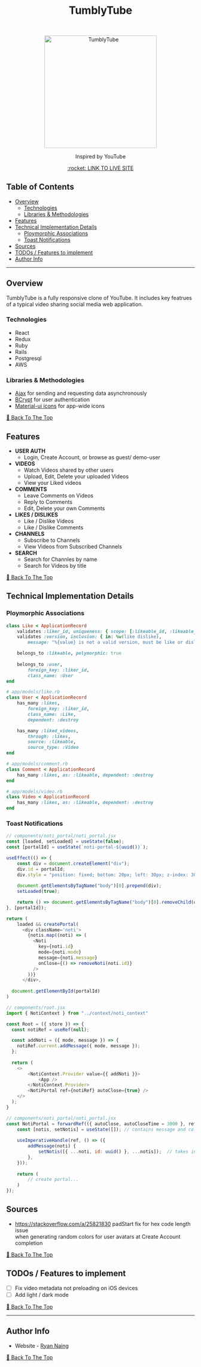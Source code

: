 <!-- markdownlint-disable-file MD033 -->

<h1 align="center"> TumblyTube </h1> <br>
<p align="center">
    <a href="https://tumblytube.herokuapp.com/">
        <img alt="TumblyTube" title="TumblyTube" src="app/assets/images/logo.svg" width="300">
    </a>
</p>

<p align="center" > Inspired by YouTube </p>
<p align="center" > <a href="https://tumblytube.herokuapp.com/"> :rocket: LINK TO LIVE SITE </a></p>

## Table of Contents

- [Overview](#overview)
  - [Technologies](#technologies)
  - [Libraries & Methodologies](#libraries--methodologies)
- [Features](#features)
- [Technical Implementation Details](#technical-implementation-details)
  - [Ploymorphic Associations](#ploymorphic-associations)
  - [Toast Notifications](#toast-notifications)
- [Sources](#sources)
- [TODOs / Features to implement](#todos--features-to-implement)
- [Author Info](#author-info)

---

## Overview

TumblyTube is a fully responsive clone of YouTube.
It includes key featrues of a typical video sharing social media web application.

### Technologies

- React
- Redux
- Ruby
- Rails
- Postgresql
- AWS

### Libraries & Methodologies

- [Ajax](https://api.jquery.com/jQuery.ajax/) for sending and requesting data asynchronously
- [BCrypt](https://github.com/bcrypt-ruby/bcrypt-ruby) for user authentication
- [Material-ui icons](https://github.com/mui-org/material-ui/blob/master/docs/src/pages/components/material-icons/material-icons.md) for app-wide icons

[:arrow_up_small: Back To The Top](#table-of-contents)

## Features

- **USER AUTH**
  - Login, Create Account, or browse as guest/ demo-user
- **VIDEOS**
  - Watch Videos shared by other users
  - Upload, Edit, Delete your uploaded Videos
  - View your Liked videos
- **COMMENTS**
  - Leave Comments on Videos
  - Reply to Comments
  - Edit, Delete your own Comments
- **LIKES / DISLIKES**
  - Like / Dislike Videos
  - Like / Dislike Comments
- **CHANNELS**
  - Subscribe to Channels
  - View Videos from Subscribed Channels
- **SEARCH**
  - Search for Channles by name
  - Search for Videos by title

[:arrow_up_small: Back To The Top](#table-of-contents)

## Technical Implementation Details

### Ploymorphic Associations

```RUBY
class Like < ApplicationRecord
    validates :liker_id, uniqueness: { scope: [:likeable_id, :likeable_type] }
    validates :version, inclusion: { in: %w(like dislike), 
        message: "%{value} is not a valid version, must be like or dislike"}

    belongs_to :likeable, polymorphic: true
  
    belongs_to :user,
        foreign_key: :liker_id,
        class_name: :User
end
```

```RUBY
# app/models/like.rb
class User < ApplicationRecord
    has_many :likes,
        foreign_key: :liker_id,
        class_name: :Like,
        dependent: :destroy

    has_many :liked_videos,
        through: :likes,
        source: :likeable,
        source_type: :Video
end

# app/models/comment.rb
class Comment < ApplicationRecord
    has_many :likes, as: :likeable, dependent: :destroy
end

# app/models/video.rb
class Video < ApplicationRecord
    has_many :likes, as: :likeable, dependent: :destroy
end
```

### Toast Notifications

```javascript
// components/noti_portal/noti_portal.jsx
const [loaded, setLoaded] = useState(false);
const [portalId] = useState(`noti-portal-${uuid()}`);

useEffect(() => {
    const div = document.createElement("div");
    div.id = portalId;
    div.style = "position: fixed; bottom: 20px; left: 30px; z-index: 300";
    
    document.getElementsByTagName("body")[0].prepend(div);
    setLoaded(true);

    return () => document.getElementsByTagName("body")[0].removeChild(div);
}, [portalId]);

return (
    loaded && createPortal(
      <div className='noti'>
        {notis.map((noti) => (
          <Noti
            key={noti.id}
            mode={noti.mode}
            message={noti.message}
            onClose={() => removeNoti(noti.id)}
          />
        ))}
      </div>,
      
  document.getElementById(portalId)
)
```

```javascript
// components/root.jsx
import { NotiContext } from "../context/noti_context"

const Root = ({ store }) => {
  const notiRef = useRef(null);

  const addNoti = ({ mode, message }) => {
    notiRef.current.addMessage({ mode, message });
  };
  
  return (
    <>
        <NotiContext.Provider value={{ addNoti }}>
            <App />
        </NotiContext.Provider>
        <NotiPortal ref={notiRef} autoClose={true} />
    </>
  );
}

// components/noti_portal/noti_portal.jsx
const NotiPortal = forwardRef(({ autoClose, autoCloseTime = 3000 }, ref) => {
    const [notis, setNotis] = useState([]); // contains message and color(mode)
  
    useImperativeHandle(ref, () => ({
        addMessage(noti) {
            setNotis([{ ...noti, id: uuid() }, ...notis]);  // takes in message and mode; generates unique id
        },
    }));
    
    return (
        // create portal...
    )
});
```


## Sources

- https://stackoverflow.com/a/25821830
  padStart fix for hex code length issue <br>
  when generating random colors for user avatars at Create Account completion

[:arrow_up_small: Back To The Top](#table-of-contents)

## TODOs / Features to implement

- [ ] Fix video metadata not preloading on iOS devices
- [ ] Add light / dark mode

[:arrow_up_small: Back To The Top](#table-of-contents)

---

## Author Info

- Website - [Ryan Naing]()

[:arrow_up_small: Back To The Top](#table-of-contents)
